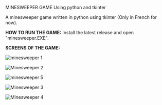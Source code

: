MINESWEEPER GAME
Using python and tkinter

A minesweeper game written in python using tkinter (Only in French for now).

**HOW TO RUN THE GAME:**
Install the latest release and
open "minesweeper.EXE".


**SCREENS OF THE GAME:**


![minesweeper 1](https://github.com/Liko0o0/Minesweeper---Python-Tkinter/assets/150863666/d9aadc5f-b712-4351-a229-e0626b97e038)

![Minesweeper 2](https://github.com/Liko0o0/Minesweeper---Python-Tkinter/assets/150863666/258e10cd-ef9b-48be-9d6d-9ced15018fa0)

![minesweeper 5](https://github.com/Liko0o0/Minesweeper---Python-Tkinter/assets/150863666/47451125-fc44-48d8-b6ff-75fa7f78ed1c)

![Minesweeper 3](https://github.com/Liko0o0/Minesweeper---Python-Tkinter/assets/150863666/bee25b11-056d-42c5-aba7-3338657c6b48)

![Minesweeper 4](https://github.com/Liko0o0/Minesweeper---Python-Tkinter/assets/150863666/631df364-24d6-43e5-a8b9-b53cdfb24f7e)
